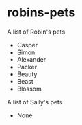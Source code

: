# robins-pets
A list of Robin's pets

+ Casper
+ Simon
+ Alexander
+ Packer
+ Beauty
+ Beast
+ Blossom

A list of Sally's pets

+ None



